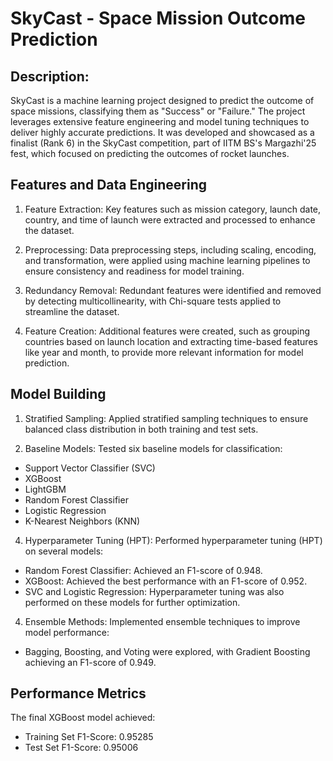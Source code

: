# SkyCast - Space Mission Outcome Prediction

## Description: 
SkyCast is a machine learning project designed to predict the outcome of space missions, classifying them as "Success" or "Failure." The project leverages extensive feature engineering and model tuning techniques to deliver highly accurate predictions. It was developed and showcased as a finalist (Rank 6) in the SkyCast competition, part of IITM BS's Margazhi'25 fest, which focused on predicting the outcomes of rocket launches.

## Features and Data Engineering
1. Feature Extraction: Key features such as mission category, launch date, country, and time of launch were extracted and processed to enhance the dataset.

2. Preprocessing: Data preprocessing steps, including scaling, encoding, and transformation, were applied using machine learning pipelines to ensure consistency and readiness for model training.

3. Redundancy Removal: Redundant features were identified and removed by detecting multicollinearity, with Chi-square tests applied to streamline the dataset.

4. Feature Creation: Additional features were created, such as grouping countries based on launch location and extracting time-based features like year and month, to provide more relevant information for model prediction.

## Model Building
1. Stratified Sampling: Applied stratified sampling techniques to ensure balanced class distribution in both training and test sets.

2. Baseline Models: Tested six baseline models for classification:
   
  * Support Vector Classifier (SVC)
  * XGBoost
  * LightGBM
  * Random Forest Classifier
  * Logistic Regression
  * K-Nearest Neighbors (KNN)

4. Hyperparameter Tuning (HPT): Performed hyperparameter tuning (HPT) on several models:

* Random Forest Classifier: Achieved an F1-score of 0.948.
* XGBoost: Achieved the best performance with an F1-score of 0.952.
* SVC and Logistic Regression: Hyperparameter tuning was also performed on these models for further optimization.

4. Ensemble Methods: Implemented ensemble techniques to improve model performance:

* Bagging, Boosting, and Voting were explored, with Gradient Boosting achieving an F1-score of 0.949.

## Performance Metrics
The final XGBoost model achieved:

* Training Set F1-Score: 0.95285
* Test Set F1-Score: 0.95006


